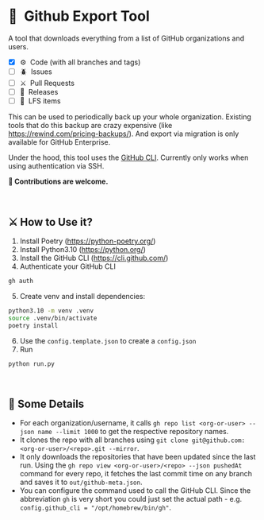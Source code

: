 # 💾 &nbsp;Github Export Tool

A tool that downloads everything from a list of GitHub organizations and users.

- [x] ⚙️ &nbsp;Code (with all branches and tags)
- [ ] 🪲 &nbsp;Issues
- [ ] ⚔️ &nbsp;Pull Requests
- [ ] 📍 &nbsp;Releases
- [ ] 🚛 &nbsp;LFS items

This can be used to periodically back up your whole organization. Existing tools that do this backup are crazy expensive (like https://rewind.com/pricing-backups/). And export via migration is only available for GitHub Enterprise.

Under the hood, this tool uses the [GitHub CLI](https://cli.github.com/). Currently only works when using authentication via SSH.

**🙌 Contributions are welcome.**

<br/>

## ⚔️ How to Use it?

1. Install Poetry (https://python-poetry.org/)
2. Install Python3.10 (https://python.org/)
3. Install the GitHub CLI (https://cli.github.com/)
4. Authenticate your GitHub CLI

```bash
gh auth
```

5. Create venv and install dependencies:

```bash
python3.10 -m venv .venv
source .venv/bin/activate
poetry install
```

6. Use the `config.template.json` to create a `config.json`
7. Run

```bash
python run.py
```

<br/>

## 🥷 Some Details

- For each organization/username, it calls `gh repo list <org-or-user> --json name --limit 1000` to get the respective repository names.
- It clones the repo with all branches using `git clone git@github.com:<org-or-user>/<repo>.git --mirror`.
- It only downloads the repositories that have been updated since the last run. Using the `gh repo view <org-or-user>/<repo> --json pushedAt` command for every repo, it fetches the last commit time on any branch and saves it to `out/github-meta.json`.
- You can configure the command used to call the GitHub CLI. Since the abbreviation `gh` is very short you could just set the actual path - e.g. `config.github_cli = "/opt/homebrew/bin/gh"`.

